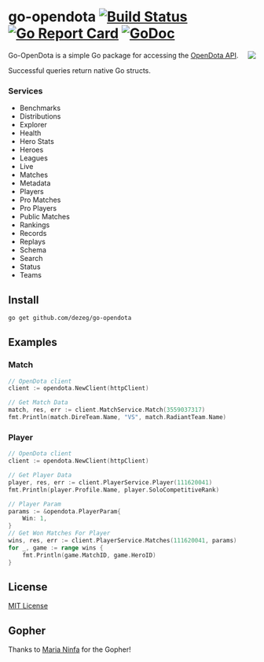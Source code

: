 # go-opendota [![Build Status](https://travis-ci.org/jasonodonnell/go-opendota.svg?branch=master)](https://travis-ci.org/jasonodonnell/go-opendota) [![Go Report Card](https://goreportcard.com/badge/github.com/jasonodonnell/go-opendota)](https://goreportcard.com/report/github.com/jasonodonnell/go-opendota) [![GoDoc](https://godoc.org/github.com/jasonodonnell/go-opendota?status.png)](https://godoc.org/github.com/jasonodonnell/go-opendota)
<img align="right" src="https://i.imgur.com/3uHHUCD.png">

Go-OpenDota is a simple Go package for accessing the [OpenDota API](https://docs.opendota.com/#).  

Successful queries return native Go structs.

### Services

* Benchmarks
* Distributions
* Explorer
* Health
* Hero Stats
* Heroes
* Leagues
* Live
* Matches
* Metadata
* Players
* Pro Matches
* Pro Players
* Public Matches
* Rankings 
* Records 
* Replays
* Schema
* Search
* Status
* Teams 

## Install

```bash
go get github.com/dezeg/go-opendota
```

## Examples

### Match

```go
// OpenDota client
client := opendota.NewClient(httpClient)

// Get Match Data
match, res, err := client.MatchService.Match(3559037317)
fmt.Println(match.DireTeam.Name, "VS", match.RadiantTeam.Name)
```

### Player

```go
// OpenDota client
client := opendota.NewClient(httpClient)

// Get Player Data
player, res, err := client.PlayerService.Player(111620041)
fmt.Println(player.Profile.Name, player.SoloCompetitiveRank)

// Player Param
params := &opendota.PlayerParam{
	Win: 1,
}
// Get Won Matches For Player
wins, res, err := client.PlayerService.Matches(111620041, params)
for _, game := range wins {
	fmt.Println(game.MatchID, game.HeroID)
}
```

## License

[MIT License](LICENSE)

## Gopher 

Thanks to [Maria Ninfa](http://marianinfa.mx/) for the Gopher!
